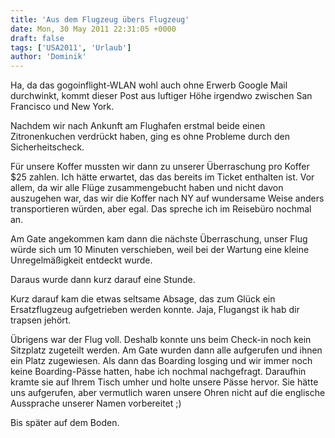 ```yaml
---
title: 'Aus dem Flugzeug übers Flugzeug'
date: Mon, 30 May 2011 22:31:05 +0000
draft: false
tags: ['USA2011', 'Urlaub']
author: 'Dominik'
---
```


Ha, da das gogoinflight-WLAN wohl auch ohne Erwerb Google Mail durchwinkt, kommt dieser Post aus luftiger Höhe irgendwo zwischen San Francisco und New York.

Nachdem wir nach Ankunft am Flughafen erstmal beide einen Zitronenkuchen verdrückt haben, ging es ohne Probleme durch den Sicherheitscheck.

Für unsere Koffer mussten wir dann zu unserer Überraschung pro Koffer $25 zahlen. Ich hätte erwartet, das das bereits im Ticket enthalten ist. Vor allem, da wir alle Flüge zusammengebucht haben und nicht davon auszugehen war, das wir die Koffer nach NY auf wundersame Weise anders transportieren würden, aber egal. Das spreche ich im Reisebüro nochmal an.

Am Gate angekommen kam dann die nächste Überraschung, unser Flug würde sich um 10 Minuten verschieben, weil bei der Wartung eine kleine Unregelmäßigkeit entdeckt wurde.

Daraus wurde dann kurz darauf eine Stunde.

Kurz darauf kam die etwas seltsame Absage, das zum Glück ein Ersatzflugzeug aufgetrieben werden konnte. Jaja, Flugangst ik hab dir trapsen jehört.

Übrigens war der Flug voll. Deshalb konnte uns beim Check-in noch kein Sitzplatz zugeteilt werden. Am Gate wurden dann alle aufgerufen und ihnen ein Platz zugewiesen. Als dann das Boarding losging und wir immer noch keine Boarding-Pässe hatten, habe ich nochmal nachgefragt. Daraufhin kramte sie auf Ihrem Tisch umher und holte unsere Pässe hervor. Sie hätte uns aufgerufen, aber vermutlich waren unsere Ohren nicht auf die englische Aussprache unserer Namen vorbereitet ;)

Bis später auf dem Boden.